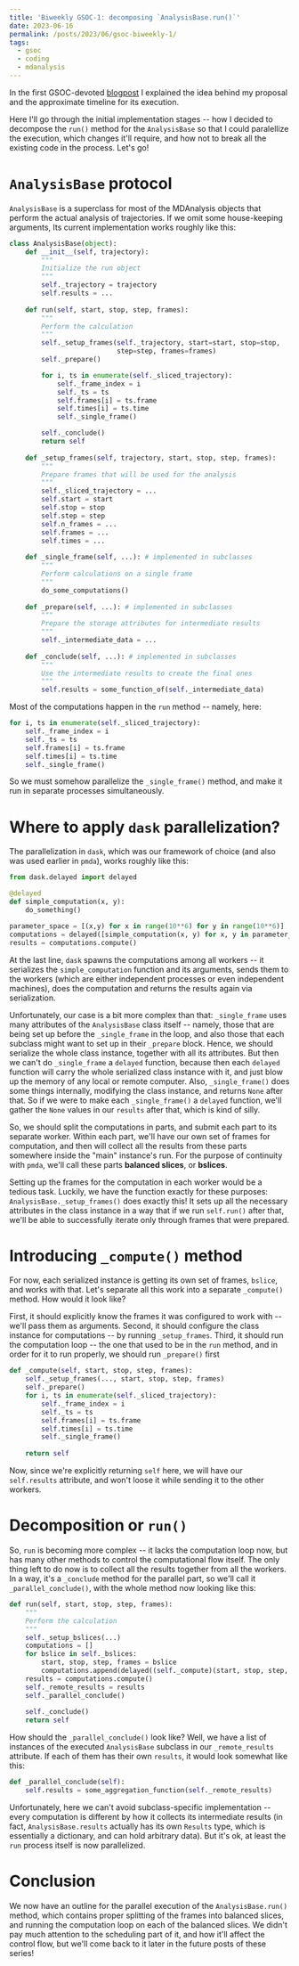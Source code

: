 ```yaml
---
title: 'Biweekly GSOC-1: decomposing `AnalysisBase.run()`'
date: 2023-06-16
permalink: /posts/2023/06/gsoc-biweekly-1/
tags:
  - gsoc
  - coding
  - mdanalysis
---
```


In the first GSOC-devoted [blogpost](https://marinegor.github.io/posts/2023/05/gsoc-proposal/) I explained the idea behind my proposal and the approximate timeline for its execution.

Here I'll go through the initial implementation stages -- how I decided to decompose the `run()` method for the `AnalysisBase` so that I could paralellize the execution, which changes it'll require, and how not to break all the existing code in the process. Let's go!

# `AnalysisBase` protocol

`AnalysisBase` is a superclass for most of the MDAnalysis objects that perform the actual analysis of trajectories. If we omit some house-keeping arguments, Its current implementation works roughly like this:

```python
class AnalysisBase(object):
	def __init__(self, trajectory):
		"""
		Initialize the run object
		"""
		self._trajectory = trajectory
		self.results = ...
	
	def run(self, start, stop, step, frames):
		"""
		Perform the calculation
		"""
		self._setup_frames(self._trajectory, start=start, stop=stop,
						   step=step, frames=frames)
		self._prepare()

		for i, ts in enumerate(self._sliced_trajectory):
			self._frame_index = i
			self._ts = ts
			self.frames[i] = ts.frame
			self.times[i] = ts.time
			self._single_frame()

		self._conclude()
		return self
	
	def _setup_frames(self, trajectory, start, stop, step, frames):
		"""
		Prepare frames that will be used for the analysis
		"""
		self._sliced_trajectory = ...
		self.start = start
		self.stop = stop
		self.step = step
		self.n_frames = ...
		self.frames = ...
		self.times = ...
	
	def _single_frame(self, ...): # implemented in subclasses
		"""
		Perform calculations on a single frame
		"""
		do_some_computations()
	
	def _prepare(self, ...): # implemented in subclasses
		"""
		Prepare the storage attributes for intermediate results
		"""
		self._intermediate_data = ...
	
	def _conclude(self, ...): # implemented in subclasses
		"""
		Use the intermediate results to create the final ones
		"""
		self.results = some_function_of(self._intermediate_data)
```

Most of the computations happen in the `run` method -- namely, here:

```python
for i, ts in enumerate(self._sliced_trajectory):
	self._frame_index = i
	self._ts = ts
	self.frames[i] = ts.frame
	self.times[i] = ts.time
	self._single_frame()
```

So we must somehow parallelize the `_single_frame()` method, and make it run in separate processes simultaneously.

# Where to apply `dask` parallelization?
The parallelization in `dask`, which was our framework of choice (and also was used earlier in `pmda`), works roughly like this:
```python
from dask.delayed import delayed

@delayed
def simple_computation(x, y):
	do_something()

parameter_space = [(x,y) for x in range(10**6) for y in range(10**6)]
computations = delayed([simple_computation(x, y) for x, y in parameter_space])
results = computations.compute()
```
At the last line, `dask` spawns the computations among all workers -- it serializes the `simple_computation` function and its arguments, sends them to the workers (which are either independent processes or even independent machines), does the computation and returns the results again via serialization.

Unfortunately, our case is a bit more complex than that: `_single_frame` uses many attributes of the `AnalysisBase` class itself -- namely, those that are being set up before the `_single_frame` in the loop, and also those that each subclass might want to set up in their `_prepare` block. Hence, we should serialize the whole class instance, together with all its attributes. But then we can't do `_single_frame` a `delayed` function, because then each `delayed` function will carry the whole serialized class instance with it, and just blow up the memory of any local or remote computer.
Also, `_single_frame()` does some things internally, modifying the class instance, and returns `None` after that. So if we were to make each `_single_frame()` a `delayed` function, we'll gather the `None` values in our `results` after that, which is kind of silly.

So, we should split the computations in parts, and submit each part to its separate worker. Within each part, we'll have our own set of frames for computation, and then will collect all the results from these parts somewhere inside the "main" instance's run. For the purpose of continuity with `pmda`, we'll call these parts **balanced slices**, or **bslices**.

Setting up the frames for the computation in each worker would be a tedious task. Luckily, we have the function exactly for these purposes: `AnalysisBase._setup_frames()` does exactly this! It sets up all the necessary attributes in the class instance in a way that if we run `self.run()` after that, we'll be able to successfully iterate only through frames that were prepared.

# Introducing `_compute()` method
For now, each serialized instance is getting its own set of frames, `bslice`, and works with that. Let's separate all this work into a separate `_compute()` method. How would it look like? 

First, it should explicitly know the frames it was configured to work with -- we'll pass them as arguments. Second, it should configure the class instance for computations -- by running `_setup_frames`. Third, it should run the computation loop -- the one that used to be in the `run` method, and in order for it to run properly, we should run `_prepare()` first
```python
def _compute(self, start, stop, step, frames):
	self._setup_frames(..., start, stop, step, frames)
	self._prepare()
	for i, ts in enumerate(self._sliced_trajectory):
		self._frame_index = i
		self._ts = ts
		self.frames[i] = ts.frame
		self.times[i] = ts.time
		self._single_frame()
	
	return self	
```
Now, since we're explicitly returning `self` here, we will have our `self.results` attribute, and won't loose it while sending it to the other workers.

# Decomposition or `run()`

So, `run` is becoming more complex -- it lacks the computation loop now, but has many other methods to control the computational flow itself. 
The only thing left to do now is to collect all the results together from all the workers. In a way, it's a `_conclude` method for the parallel part, so we'll call it `_parallel_conclude()`, with the whole method now looking like this:

```python
def run(self, start, stop, step, frames):
	"""
	Perform the calculation
	"""
	self._setup_bslices(...)
	computations = []
	for bslice in self._bslices:
		start, stop, step, frames = bslice
		computations.append(delayed((self._compute)(start, stop, step, frames)))
	results = computations.compute()
	self._remote_results = results
	self._parallel_conclude()
	
	self._conclude()
	return self
```

How should the `_parallel_conclude()` look like? Well, we have a list of instances of the executed `AnalysisBase` subclass in our `_remote_results` attribute. If each of them has their own `results`, it would look somewhat like this:

```python
def _parallel_conclude(self):
	self.results = some_aggregation_function(self._remote_results)
```

Unfortunately, here we can't avoid subclass-specific implementation -- every computation is different by how it collects its intermediate results (in fact, `AnalysisBase.results` actually has its own `Results` type, which is essentially a dictionary, and can hold arbitrary data). But it's ok, at least the `run` process itself is now parallelized.

# Conclusion
We now have an outline for the parallel execution of the `AnalysisBase.run()` method, which contains proper splitting of the frames into balanced slices, and running the computation loop on each of the balanced slices. We didn't pay much attention to the scheduling part of it, and how it'll affect the control flow, but we'll come back to it later in the future posts of these series!